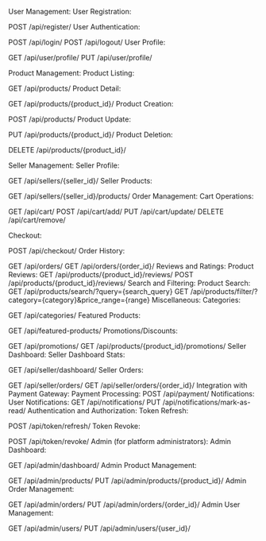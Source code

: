User Management:
User Registration:

POST /api/register/
User Authentication:

POST /api/login/
POST /api/logout/
User Profile:

GET /api/user/profile/
PUT /api/user/profile/


Product Management:
Product Listing:

GET /api/products/
Product Detail:

GET /api/products/{product_id}/
Product Creation:

POST /api/products/
Product Update:

PUT /api/products/{product_id}/
Product Deletion:

DELETE /api/products/{product_id}/





Seller Management:
Seller Profile:

GET /api/sellers/{seller_id}/
Seller Products:

GET /api/sellers/{seller_id}/products/
Order Management:
Cart Operations:

GET /api/cart/
POST /api/cart/add/
PUT /api/cart/update/
DELETE /api/cart/remove/



Checkout:

POST /api/checkout/
Order History:

GET /api/orders/
GET /api/orders/{order_id}/
Reviews and Ratings:
Product Reviews:
GET /api/products/{product_id}/reviews/
POST /api/products/{product_id}/reviews/
Search and Filtering:
Product Search:
GET /api/products/search/?query={search_query}
GET /api/products/filter/?category={category}&price_range={range}
Miscellaneous:
Categories:

GET /api/categories/
Featured Products:

GET /api/featured-products/
Promotions/Discounts:

GET /api/promotions/
GET /api/products/{product_id}/promotions/
Seller Dashboard:
Seller Dashboard Stats:

GET /api/seller/dashboard/
Seller Orders:

GET /api/seller/orders/
GET /api/seller/orders/{order_id}/
Integration with Payment Gateway:
Payment Processing:
POST /api/payment/
Notifications:
User Notifications:
GET /api/notifications/
PUT /api/notifications/mark-as-read/
Authentication and Authorization:
Token Refresh:

POST /api/token/refresh/
Token Revoke:

POST /api/token/revoke/
Admin (for platform administrators):
Admin Dashboard:

GET /api/admin/dashboard/
Admin Product Management:

GET /api/admin/products/
PUT /api/admin/products/{product_id}/
Admin Order Management:

GET /api/admin/orders/
PUT /api/admin/orders/{order_id}/
Admin User Management:

GET /api/admin/users/
PUT /api/admin/users/{user_id}/